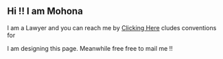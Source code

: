 ## Hi !! I am Mohona

I am a Lawyer and you can reach me by [Clicking Here](mailto:mail@mohona.legal) cludes conventions for

I am designing this page. Meanwhile free free to mail me !!
